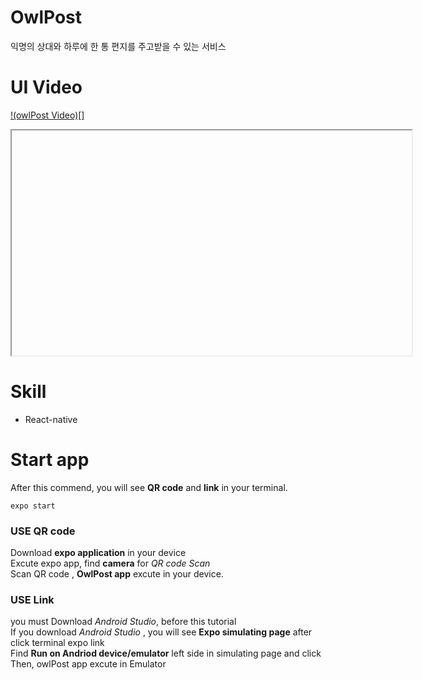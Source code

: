 # OwlPost

익명의 상대와 하루에 한 통 편지를 주고받을 수 있는 서비스

# UI Video

[!(owlPost Video)[]]()

<iframe width="640" height="360" allowfullscreen></iframe>

# Skill

- React-native

# Start app

After this commend, you will see **QR code** and **link** in your terminal.

```
expo start
```

### USE QR code

Download **expo application** in your device  
Excute expo app, find **camera** for _QR code Scan_  
Scan QR code , **OwlPost app** excute in your device.

### USE Link

you must Download _Android Studio_, before this tutorial  
If you download _Android Studio_ , you will see **Expo simulating page** after click terminal expo link  
Find **Run on Andriod device/emulator** left side in simulating page and click  
Then, owlPost app excute in Emulator
